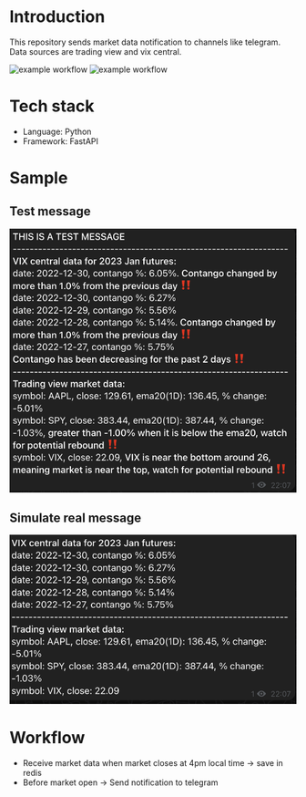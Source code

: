 # Introduction
This repository sends market data notification to channels like telegram. Data sources are trading view and vix central.

![example workflow](https://github.com/hanchiang/market-data-notification/actions/workflows/test.yml/badge.svg)
![example workflow](https://github.com/hanchiang/market-data-notification/actions/workflows/deploy.yml/badge.svg)

# Tech stack
* Language: Python
* Framework: FastAPI

# Sample
## Test message
![test message](images/telegram_test_message.png)

## Simulate real message
![test message](images/telegram_simulate_tradingview_traffic.png)

# Workflow
* Receive market data when market closes at 4pm local time -> save in redis
* Before market open -> Send notification to telegram